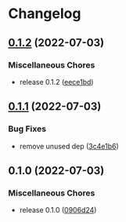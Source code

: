 # Changelog

## [0.1.2](https://github.com/rcoops/birthdayculator-python/compare/v0.1.1...v0.1.2) (2022-07-03)


### Miscellaneous Chores

* release 0.1.2 ([eece1bd](https://github.com/rcoops/birthdayculator-python/commit/eece1bd6012e2d26e7ec1a6b9af31bf6ee7f1d54))

## [0.1.1](https://github.com/rcoops/birthdayculator-python/compare/v0.1.0...v0.1.1) (2022-07-03)


### Bug Fixes

* remove unused dep ([3c4e1b6](https://github.com/rcoops/birthdayculator-python/commit/3c4e1b66b93b2dcce36ec2428b2c1091efe623ae))

## 0.1.0 (2022-07-03)


### Miscellaneous Chores

* release 0.1.0 ([0906d24](https://github.com/rcoops/birthdayculator-python/commit/0906d24812d27bd8b1deb64b7d5d2d16ea34b5da))
